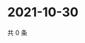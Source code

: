 # 2021-10-30

共 0 条

<!-- BEGIN WEIBO -->
<!-- 最后更新时间 Sat Oct 30 2021 21:09:24 GMT+0800 (China Standard Time) -->

<!-- END WEIBO -->
